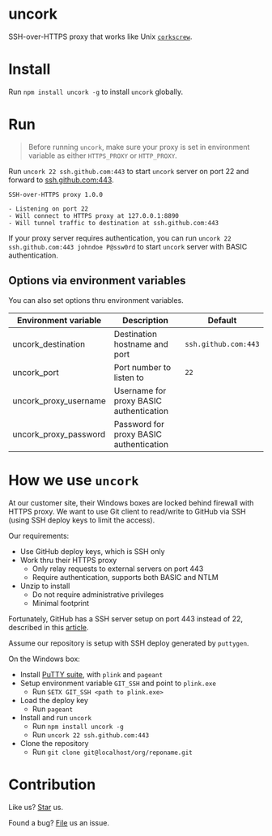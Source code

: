 # uncork

SSH-over-HTTPS proxy that works like Unix [`corkscrew`](http://agroman.net/corkscrew/).

# Install

Run `npm install uncork -g` to install `uncork` globally.

# Run

> Before running `uncork`, make sure your proxy is set in environment variable as either `HTTPS_PROXY` or `HTTP_PROXY`.

Run `uncork 22 ssh.github.com:443` to start `uncork` server on port 22 and forward to [ssh.github.com:443](ssh://ssh.github.com:443).

```
SSH-over-HTTPS proxy 1.0.0

- Listening on port 22
- Will connect to HTTPS proxy at 127.0.0.1:8890
- Will tunnel traffic to destination at ssh.github.com:443
```

If your proxy server requires authentication, you can run `uncork 22 ssh.github.com:443 johndoe P@ssw0rd` to start `uncork` server with BASIC authentication.

## Options via environment variables

You can also set options thru environment variables.

| Environment variable  | Description                             | Default              |
| --------------------- | --------------------------------------- | -------------------- |
| uncork_destination    | Destination hostname and port           | `ssh.github.com:443` |
| uncork_port           | Port number to listen to                | `22`                 |
| uncork_proxy_username | Username for proxy BASIC authentication |                      |
| uncork_proxy_password | Password for proxy BASIC authentication |                      |

# How we use `uncork`

At our customer site, their Windows boxes are locked behind firewall with HTTPS proxy. We want to use Git client to read/write to GitHub via SSH (using SSH deploy keys to limit the access).

Our requirements:

* Use GitHub deploy keys, which is SSH only
* Work thru their HTTPS proxy
  * Only relay requests to external servers on port 443
  * Require authentication, supports both BASIC and NTLM
* Unzip to install
  * Do not require administrative privileges
  * Minimal footprint

Fortunately, GitHub has a SSH server setup on port 443 instead of 22, described in this [article](https://help.github.com/articles/using-ssh-over-the-https-port/).

Assume our repository is setup with SSH deploy generated by `puttygen`.

On the Windows box:

* Install [PuTTY suite](http://www.chiark.greenend.org.uk/~sgtatham/putty/), with `plink` and `pageant`
* Setup environment variable `GIT_SSH` and point to `plink.exe`
  * Run `SETX GIT_SSH <path to plink.exe>`
* Load the deploy key
  * Run `pageant`
* Install and run `uncork`
  * Run `npm install uncork -g`
  * Run `uncork 22 ssh.github.com:443`
* Clone the repository
  * Run `git clone git@localhost/org/reponame.git`

# Contribution

Like us? [Star](https://github.com/compulim/uncork/stargazers) us.

Found a bug? [File](https://github.com/compulim/uncork/issues) us an issue.
